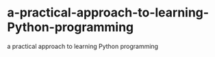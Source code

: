 # a-practical-approach-to-learning-Python-programming
a practical approach to learning Python programming
